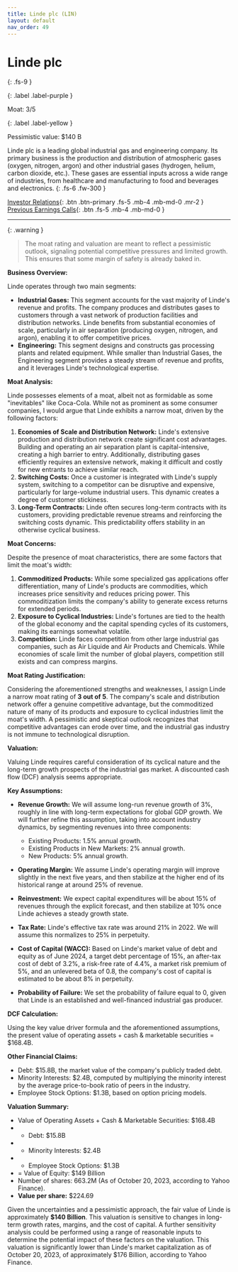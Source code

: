 ```yaml
---
title: Linde plc (LIN)
layout: default
nav_order: 49
---
```


# Linde plc
{: .fs-9 }

{: .label .label-purple }

Moat: 3/5

{: .label .label-yellow }

Pessimistic value: $140 B

Linde plc is a leading global industrial gas and engineering company. Its primary business is the production and distribution of atmospheric gases (oxygen, nitrogen, argon) and other industrial gases (hydrogen, helium, carbon dioxide, etc.).  These gases are essential inputs across a wide range of industries, from healthcare and manufacturing to food and beverages and electronics.
{: .fs-6 .fw-300 }

[Investor Relations](https://www.google.com/search?q=LIN+investor+relations){: .btn .btn-primary .fs-5 .mb-4 .mb-md-0 .mr-2 }
[Previous Earnings Calls](https://discountingcashflows.com/company/LIN/transcripts/){: .btn .fs-5 .mb-4 .mb-md-0 }

---

{: .warning } 
>The moat rating and valuation are meant to reflect a pessimistic outlook, signaling potential competitive pressures and limited growth. This ensures that some margin of safety is already baked in.


**Business Overview:**

Linde operates through two main segments:

* **Industrial Gases:** This segment accounts for the vast majority of Linde's revenue and profits. The company produces and distributes gases to customers through a vast network of production facilities and distribution networks. Linde benefits from substantial economies of scale, particularly in air separation (producing oxygen, nitrogen, and argon), enabling it to offer competitive prices. 
* **Engineering:** This segment designs and constructs gas processing plants and related equipment. While smaller than Industrial Gases, the Engineering segment provides a steady stream of revenue and profits, and it leverages Linde's technological expertise.

**Moat Analysis:**

Linde possesses elements of a moat, albeit not as formidable as some "inevitables" like Coca-Cola. While not as prominent as some consumer companies, I would argue that Linde exhibits a narrow moat, driven by the following factors:

1. **Economies of Scale and Distribution Network:** Linde's extensive production and distribution network create significant cost advantages. Building and operating an air separation plant is capital-intensive, creating a high barrier to entry. Additionally, distributing gases efficiently requires an extensive network, making it difficult and costly for new entrants to achieve similar reach.
2. **Switching Costs:** Once a customer is integrated with Linde's supply system, switching to a competitor can be disruptive and expensive, particularly for large-volume industrial users. This dynamic creates a degree of customer stickiness.
3. **Long-Term Contracts:**  Linde often secures long-term contracts with its customers, providing predictable revenue streams and reinforcing the switching costs dynamic. This predictability offers stability in an otherwise cyclical business.

**Moat Concerns:**

Despite the presence of moat characteristics, there are some factors that limit the moat's width:

1. **Commoditized Products:** While some specialized gas applications offer differentiation, many of Linde's products are commodities, which increases price sensitivity and reduces pricing power. This commoditization limits the company's ability to generate excess returns for extended periods.
2. **Exposure to Cyclical Industries:** Linde's fortunes are tied to the health of the global economy and the capital spending cycles of its customers, making its earnings somewhat volatile.
3. **Competition:** Linde faces competition from other large industrial gas companies, such as Air Liquide and Air Products and Chemicals. While economies of scale limit the number of global players, competition still exists and can compress margins.

**Moat Rating Justification:**

Considering the aforementioned strengths and weaknesses, I assign Linde a narrow moat rating of **3 out of 5**. The company's scale and distribution network offer a genuine competitive advantage, but the commoditized nature of many of its products and exposure to cyclical industries limit the moat's width.  A pessimistic and skeptical outlook recognizes that competitive advantages can erode over time, and the industrial gas industry is not immune to technological disruption.

**Valuation:**

Valuing Linde requires careful consideration of its cyclical nature and the long-term growth prospects of the industrial gas market.  A discounted cash flow (DCF) analysis seems appropriate.

**Key Assumptions:**

* **Revenue Growth:**  We will assume long-run revenue growth of 3%, roughly in line with long-term expectations for global GDP growth. We will further refine this assumption, taking into account industry dynamics, by segmenting revenues into three components:
    * Existing Products: 1.5% annual growth.
    * Existing Products in New Markets: 2% annual growth.
    * New Products: 5% annual growth.

* **Operating Margin:**  We assume Linde's operating margin will improve slightly in the next five years, and then stabilize at the higher end of its historical range at around 25% of revenue.

* **Reinvestment:** We expect capital expenditures will be about 15% of revenues through the explicit forecast, and then stabilize at 10% once Linde achieves a steady growth state. 

* **Tax Rate:**  Linde's effective tax rate was around 21% in 2022. We will assume this normalizes to 25% in perpetuity.

* **Cost of Capital (WACC):** Based on Linde's market value of debt and equity as of June 2024, a target debt percentage of 15%, an after-tax cost of debt of 3.2%, a risk-free rate of 4.4%, a market risk premium of 5%, and an unlevered beta of 0.8, the company's cost of capital is estimated to be about 8% in perpetuity.

* **Probability of Failure:**  We set the probability of failure equal to 0, given that Linde is an established and well-financed industrial gas producer.

**DCF Calculation:**

Using the key value driver formula and the aforementioned assumptions, the present value of operating assets + cash & marketable securities = $168.4B. 

**Other Financial Claims:**

* Debt: $15.8B, the market value of the company's publicly traded debt.
* Minority Interests: $2.4B, computed by multiplying the minority interest by the average price-to-book ratio of peers in the industry.
* Employee Stock Options: $1.3B, based on option pricing models.

**Valuation Summary:**

* Value of Operating Assets + Cash & Marketable Securities: $168.4B
* - Debt: $15.8B
* - Minority Interests: $2.4B
* - Employee Stock Options: $1.3B
* = Value of Equity: $149 Billion
* Number of shares: 663.2M (As of October 20, 2023, according to Yahoo Finance).
* **Value per share:** $224.69 

Given the uncertainties and a pessimistic approach, the fair value of Linde is approximately **$140 Billion**.  This valuation is sensitive to changes in long-term growth rates, margins, and the cost of capital.  A further sensitivity analysis could be performed using a range of reasonable inputs to determine the potential impact of these factors on the valuation. This valuation is significantly lower than Linde's market capitalization as of October 20, 2023, of approximately $176 Billion, according to Yahoo Finance.